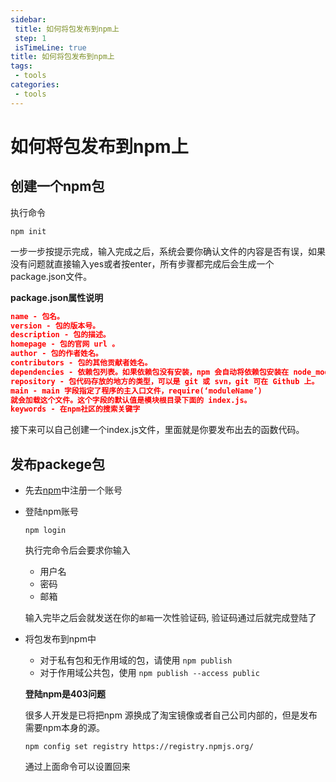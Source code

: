 ```yaml
---
sidebar: 
 title: 如何将包发布到npm上
 step: 1
 isTimeLine: true
title: 如何将包发布到npm上
tags:
 - tools
categories:
 - tools
---
```



# 如何将包发布到npm上

## **创建一个npm包**

执行命令

```shell
npm init
```

一步一步按提示完成，输入完成之后，系统会要你确认文件的内容是否有误，如果没有问题就直接输入yes或者按enter，所有步骤都完成后会生成一个package.json文件。

**package.json属性说明**

```json
name - 包名。
version - 包的版本号。
description - 包的描述。
homepage - 包的官网 url 。
author - 包的作者姓名。
contributors - 包的其他贡献者姓名。
dependencies - 依赖包列表。如果依赖包没有安装，npm 会自动将依赖包安装在 node_module 目录下。
repository - 包代码存放的地方的类型，可以是 git 或 svn，git 可在 Github 上。
main - main 字段指定了程序的主入口文件，require(‘moduleName’)
就会加载这个文件。这个字段的默认值是模块根目录下面的 index.js。
keywords - 在npm社区的搜索关键字
```

接下来可以自己创建一个index.js文件，里面就是你要发布出去的函数代码。

## **发布packege包**

- 先去[npm](https://www.npmjs.com/)中注册一个账号

- 登陆npm账号

  ```shell
  npm login
  ```

  执行完命令后会要求你输入

  - 用户名
  - 密码
  - 邮箱

  输入完毕之后会就发送在你的`邮箱`一次性验证码, 验证码通过后就完成登陆了

- 将包发布到npm中

  - 对于私有包和无作用域的包，请使用 `npm publish`
  - 对于作用域公共包，使用 `npm publish --access public`

  

  **登陆npm是403问题**

  很多人开发是已将把npm 源换成了淘宝镜像或者自己公司内部的，但是发布需要npm本身的源。

  ```shell
  npm config set registry https://registry.npmjs.org/
  ```

  通过上面命令可以设置回来

  

  

  

  

  

  